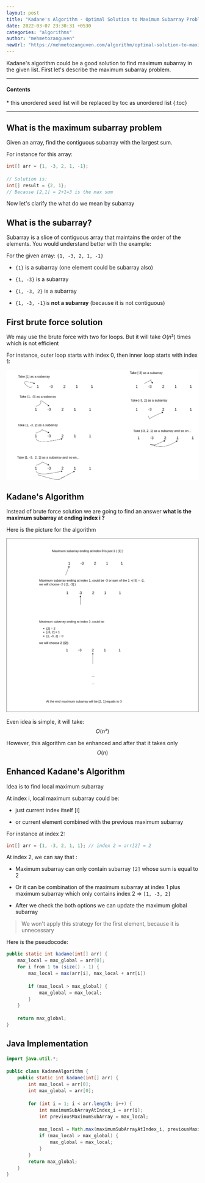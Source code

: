 ```yaml
---
layout: post
title: "Kadane's Algorithm - Optimal Solution to Maximum Subarray Problem"
date: 2022-03-07 23:30:31 +0530
categories: "algorithms"
author: "mehmetozanguven"
newUrl: "https://mehmetozanguven.com/algorithm/optimal-solution-to-maximum-subarray-problem/"
---
```


Kadane's algorithm could be a good solution to find maximum subarray in the given list. First let's describe the maximum subarray problem.

<nav class="custom-table-of-contents">
<hr class="horizontal-line">
  <h4 class="table-of-contents-title">Contents</h4>
  * this unordered seed list will be replaced by toc as unordered list
  {:toc}
 <hr class="horizontal-line">
</nav>

## What is the maximum subarray problem

Given an array, find the contiguous subarray with the largest sum.

For instance for this array:

```java
int[] arr = {1, -3, 2, 1, -1};

// Solution is:
int[] result = {2, 1};
// Because [2,1] = 2+1=3 is the max sum
```

Now let's clarify the what do we mean by subarray

## What is the subarray?

Subarray is a slice of contiguous array that maintains the order of the elements. You would understand better with the example:

For the given array: `{1, -3, 2, 1, -1}`

- `{1}` is a subarray (one element could be subarray also)

- `{1, -3}` is a subarray

- `{1, -3, 2}` is a subarray

- `{1, -3, -1}`is **not a subarray** (because it is not contiguous)

## First brute force solution

We may use the brute force with two for loops. But it will take $O(n²)$ times which is not efficient

For instance, outer loop starts with index 0, then inner loop starts with index 1:

<img src="/assets/algorithms/kadane/max_sub_array_brute_force.png" alt="max_sub_array_brute_force.png" />

## Kadane's Algorithm

Instead of brute force solution we are going to find an answer **what is the maximum subarray at ending index i ?**

Here is the picture for the algorithm

<img src="/assets/algorithms/kadane/kadane_algorithm.png" alt="kadane_algorithm.png" />

Even idea is simple, it will take: $$ O(n²) $$

However, this algorithm can be enhanced and after that it takes only $$O(n)$$

## Enhanced Kadane's Algorithm

Idea is to find local maximum subarray

At index i, local maximum subarray could be:

- just current index itself [i]

- or current element combined with the previous maximum subarray

For instance at index 2:

```java
int[] arr = {1, -3, 2, 1, 1}; // index 2 = arr[2] = 2
```

At index 2, we can say that :

- Maximum subarray can only contain subarray `[2]` whose sum is equal to 2

- Or it can be combination of the maximum subarray at index 1 plus maximum subarray which only contains index 2 => `[1, -3, 2]`

- After we check the both options we can update the maximum global subarray

> We won't apply this strategy for the first element, because it is unnecessary

Here is the pseudocode:

```java
public static int kadane(int[] arr) {
    max_local = max_global = arr[0];
    for i from 1 to (size() - 1) {
        max_local = max(arr[i], max_local + arr[i])

        if (max_local > max_global) {
            max_global = max_local;
        }
    }

    return max_global;
}
```

## Java Implementation

```java
import java.util.*;

public class KadaneAlgorithm {
    public static int kadane(int[] arr) {
        int max_local = arr[0];
        int max_global = arr[0];

        for (int i = 1; i < arr.length; i++) {
            int maximumSubArrayAtIndex_i = arr[i];
            int previousMaximumSubArray = max_local;

            max_local = Math.max(maximumSubArrayAtIndex_i, previousMaximumSubArray + arr[i]);
            if (max_local > max_global) {
                max_global = max_local;
            }
        }
        return max_global;
    }
}
```
